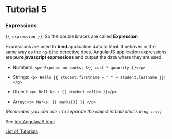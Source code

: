 # Tutorial 5

### Expressions

`{{ expression }}`. So the double braces are called **Expression**

Expressions are used to **bind** application data to html. It behaves in the same way as the `ng-bind` derective does. AngularJS application expressions are **pure javascript expressions** and output the data where they are used.

* Numbers:
   `<p> Expense on books: ${{ cost * quantity }}</p>`

* Strings:
   `<p> Hello {{ student.firstname + " " + student.lastname }}!</p>`

* Object:
   `<p> Roll No.: {{ student.rollNo }}</p>`

* Array:
   `<p> Marks: {{ marks[3] }} </p>`

*(Remember you can use `;` to separate the object initializations in `ng-init`)*

See [testAngularJS.html](testAngularJS.html)

[List of Tutorials](https://github.com/shane030716/angular-js#list-of-tutorials)